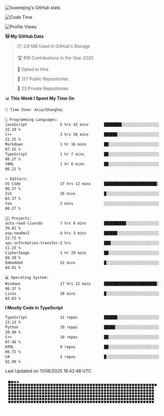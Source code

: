 ![liuweiqing's GitHub stats](https://github-readme-stats.vercel.app/api?username=14790897&show_icons=true&locale=cn&include_all_commits=true&count_private=true)

<!--START_SECTION:waka-->
![Code Time](http://img.shields.io/badge/Code%20Time-2%2C216%20hrs%2053%20mins-blue)

![Profile Views](http://img.shields.io/badge/Profile%20Views-4-blue)

**🐱 My GitHub Data** 

> 📦 2.6 MB Used in GitHub's Storage 
 > 
> 🏆 816 Contributions in the Year 2025
 > 
> 💼 Opted to Hire
 > 
> 📜 127 Public Repositories 
 > 
> 🔑 23 Private Repositories 
 > 
📊 **This Week I Spent My Time On** 

```text
🕑︎ Time Zone: Asia/Shanghai

💬 Programming Languages: 
JavaScript               5 hrs 43 mins       ████████░░░░░░░░░░░░░░░░░   32.10 % 
C++                      3 hrs 58 mins       ██████░░░░░░░░░░░░░░░░░░░   22.25 % 
Markdown                 1 hr 16 mins        ██░░░░░░░░░░░░░░░░░░░░░░░   07.15 % 
TypeScript               1 hr 7 mins         ██░░░░░░░░░░░░░░░░░░░░░░░   06.27 % 
YAML                     1 hr 6 mins         ██░░░░░░░░░░░░░░░░░░░░░░░   06.21 % 

🔥 Editors: 
VS Code                  17 hrs 12 mins      ████████████████████████░   96.37 % 
Zsh                      36 mins             █░░░░░░░░░░░░░░░░░░░░░░░░   03.37 % 
Vim                      2 mins              ░░░░░░░░░░░░░░░░░░░░░░░░░   00.27 % 

🐱‍💻 Projects: 
auto-read-liunxdo        7 hrs 6 mins        ██████████░░░░░░░░░░░░░░░   39.82 % 
esp-neo6mv2              4 hrs 3 mins        ██████░░░░░░░░░░░░░░░░░░░   22.72 % 
vps-information-transfer-2 hrs               ███░░░░░░░░░░░░░░░░░░░░░░   11.23 % 
CipherImage              1 hr 29 mins        ██░░░░░░░░░░░░░░░░░░░░░░░   08.39 % 
Embedded                 52 mins             █░░░░░░░░░░░░░░░░░░░░░░░░   04.91 % 

💻 Operating System: 
Windows                  17 hrs 12 mins      ████████████████████████░   96.37 % 
Linux                    38 mins             █░░░░░░░░░░░░░░░░░░░░░░░░   03.63 % 
```

**I Mostly Code in TypeScript** 

```text
TypeScript               31 repos            ██████░░░░░░░░░░░░░░░░░░░   23.13 % 
Python                   28 repos            █████░░░░░░░░░░░░░░░░░░░░   20.90 % 
C++                      10 repos            ██░░░░░░░░░░░░░░░░░░░░░░░   07.46 % 
HTML                     9 repos             ██░░░░░░░░░░░░░░░░░░░░░░░   06.72 % 
C#                       4 repos             █░░░░░░░░░░░░░░░░░░░░░░░░   02.99 % 
```




 Last Updated on 11/06/2025 18:42:48 UTC
<!--END_SECTION:waka-->

<picture>
  <source media="(prefers-color-scheme: dark)" srcset="https://raw.githubusercontent.com/14790897/14790897/output/github-contribution-grid-snake-dark.svg" />
  <source media="(prefers-color-scheme: light)" srcset="https://raw.githubusercontent.com/14790897/14790897/output/github-contribution-grid-snake.svg" />
  <img alt="github-snake" src="https://raw.githubusercontent.com/14790897/14790897/output/github-contribution-grid-snake.svg" />
</picture>
